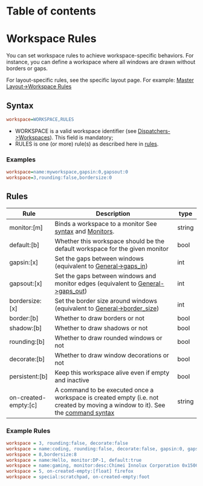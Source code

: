 # Table of contents

# Workspace Rules

You can set workspace rules to achieve workspace-specific behaviors. For instance, you can define a workspace where all windows are drawn without borders or gaps.

For layout-specific rules, see the specific layout page. For example: [Master Layout->Workspace Rules](../Master-Layout#workspace-rules)

## Syntax

```ini
workspace=WORKSPACE,RULES
```

- WORKSPACE is a valid workspace identifier (see [Dispatchers->Workspaces](../Dispatchers#workspaces)). This field is mandatory;
- RULES is one (or more) rule(s) as described here in [rules](#rules).

### Examples

```ini
workspace=name:myworkspace,gapsin:0,gapsout:0
workspace=3,rounding:false,bordersize:0
```

## Rules

| Rule                 | Description                                                                                                                                                           | type   |
| -------------------- | --------------------------------------------------------------------------------------------------------------------------------------------------------------------- | ------ |
| monitor:[m]          | Binds a workspace to a monitor See [syntax](#syntax) and [Monitors](../Monitors).                                                                                     | string |
| default:[b]          | Whether this workspace should be the default workspace for the given monitor                                                                                          | bool   |
| gapsin:[x]           | Set the gaps between windows (equivalent to [General->gaps_in](../Variables#general))                                                                                 | int    |
| gapsout:[x]          | Set the gaps between windows and monitor edges (equivalent to [General->gaps_out](../Variables#general))                                                              | int    |
| bordersize:[x]       | Set the border size around windows (equivalent to [General->border_size](../Variables#general))                                                                       | int    |
| border:[b]           | Whether to draw borders or not                                                                                                                                        | bool   |
| shadow:[b]           | Whether to draw shadows or not                                                                                                                                        | bool   |
| rounding:[b]         | Whether to draw rounded windows or not                                                                                                                                | bool   |
| decorate:[b]         | Whether to draw window decorations or not                                                                                                                             | bool   |
| persistent:[b]       | Keep this workspace alive even if empty and inactive                                                                                                                  | bool   |
| on-created-empty:[c] | A command to be executed once a workspace is created empty (i.e. not created by moving a window to it). See the [command syntax](../Dispatchers#executing-with-rules) | string |

### Example Rules

```ini
workspace = 3, rounding:false, decorate:false
workspace = name:coding, rounding:false, decorate:false, gapsin:0, gapsout:0, border:false, decorate:false, monitor:DP-1
workspace = 8,bordersize:8
workspace = name:Hello, monitor:DP-1, default:true
workspace = name:gaming, monitor:desc:Chimei Innolux Corporation 0x150C, default:true
workspace = 5, on-created-empty:[float] firefox
workspace = special:scratchpad, on-created-empty:foot
```
